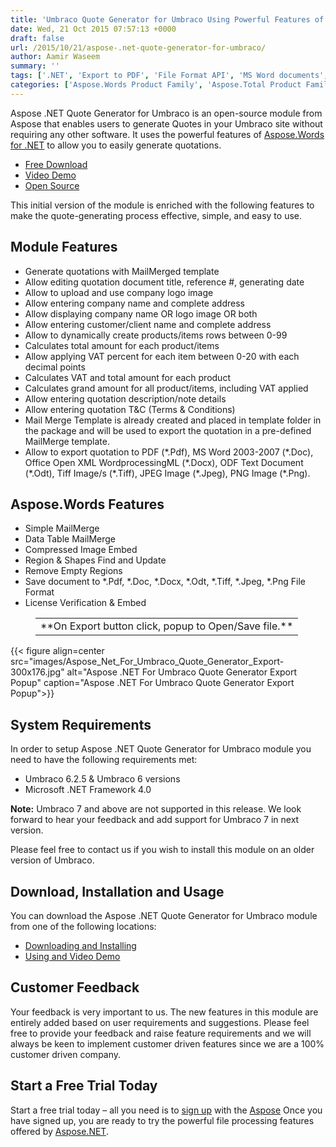 ```yaml
---
title: 'Umbraco Quote Generator for Umbraco Using Powerful Features of Aspose.Words for .NET'
date: Wed, 21 Oct 2015 07:57:13 +0000
draft: false
url: /2015/10/21/aspose-.net-quote-generator-for-umbraco/
author: Aamir Waseem
summary: ''
tags: ['.NET', 'Export to PDF', 'File Format API', 'MS Word documents', 'PDF', 'Umbraco', 'Umbraco Export', 'Word']
categories: ['Aspose.Words Product Family', 'Aspose.Total Product Family']
---
```


Aspose .NET Quote Generator for Umbraco is an open-source module from Aspose that enables users to generate Quotes in your Umbraco site without requiring any other software. It uses the powerful features of [Aspose.Words for .NET][1] to allow you to easily generate quotations.

*   [Free Download][2]
*   [Video Demo][3]
*   [Open Source][4]

This initial version of the module is enriched with the following features to make the quote-generating process effective, simple, and easy to use.

## Module Features

*   Generate quotations with MailMerged template
*   Allow editing quotation document title, reference #, generating date
*   Allow to upload and use company logo image
*   Allow entering company name and complete address
*   Allow displaying company name OR logo image OR both
*   Allow entering customer/client name and complete address
*   Allow to dynamically create products/items rows between 0-99
*   Calculates total amount for each product/items
*   Allow applying VAT percent for each item between 0-20 with each decimal points
*   Calculates VAT and total amount for each product
*   Calculates grand amount for all product/items, including VAT applied
*   Allow entering quotation description/note details
*   Allow entering quotation T&C (Terms & Conditions)
*   Mail Merge Template is already created and placed in template folder in the package and will be used to export the quotation in a pre-defined MailMerge template.
*   Allow to export quotation to PDF (\*.Pdf), MS Word 2003-2007 (\*.Doc), Office Open XML WordprocessingML (\*.Docx), ODF Text Document (\*.Odt), Tiff Image/s (\*.Tiff), JPEG Image (\*.Jpeg), PNG Image (\*.Png).

## Aspose.Words Features

*   Simple MailMerge
*   Data Table MailMerge
*   Compressed Image Embed
*   Region & Shapes Find and Update
*   Remove Empty Regions
*   Save document to \*.Pdf, \*.Doc, \*.Docx, \*.Odt, \*.Tiff, \*.Jpeg, \*.Png File Format
*   License Verification & Embed

<figure class="wp-block-table"><table class=""><tbody><tr><td>**On Export button click, popup to Open/Save file.**</td></tr></tbody></table></figure>



{{< figure align=center src="images/Aspose_Net_For_Umbraco_Quote_Generator_Export-300x176.jpg" alt="Aspose .NET For Umbraco Quote Generator Export Popup" caption="Aspose .NET For Umbraco Quote Generator Export Popup">}}


## System Requirements

In order to setup Aspose .NET Quote Generator for Umbraco module you need to have the following requirements met:

*   Umbraco 6.2.5 & Umbraco 6 versions
*   Microsoft .NET Framework 4.0

**Note:** Umbraco 7 and above are not supported in this release. We look forward to hear your feedback and add support for Umbraco 7 in next version.

Please feel free to contact us if you wish to install this module on an older version of Umbraco.

## Download, Installation and Usage

You can download the Aspose .NET Quote Generator for Umbraco module from one of the following locations:

*   [Downloading and Installing][5]
*   [Using and Video Demo][6]

## Customer Feedback

Your feedback is very important to us. The new features in this module are entirely added based on user requirements and suggestions. Please feel free to provide your feedback and raise feature requirements and we will always be keen to implement customer driven features since we are a 100% customer driven company.

## Start a Free Trial Today

Start a free trial today – all you need is to [sign up][7] with the [Aspose][8] Once you have signed up, you are ready to try the powerful file processing features offered by [Aspose.NET][9].




[1]: https://products.aspose.com/words/net
[2]: https://downloads.aspose.com/total
[3]: https://www.youtube.com/watch?v=HwBVEyWykrg
[4]: https://docs.aspose.com/
[5]: https://docs.aspose.com/display/wordsnet/Using+and+Video+Demo+for+Umbraco+Quote+Generator
[6]: https://docs.aspose.com/display/wordsnet/Umbraco+Quote+Generator+Module#UmbracoQuoteGeneratorModule-VideoDemo
[7]: http://www.aspose.com/
[8]: http://www.aspose.com
[9]: https://products.aspose.com/total/net




